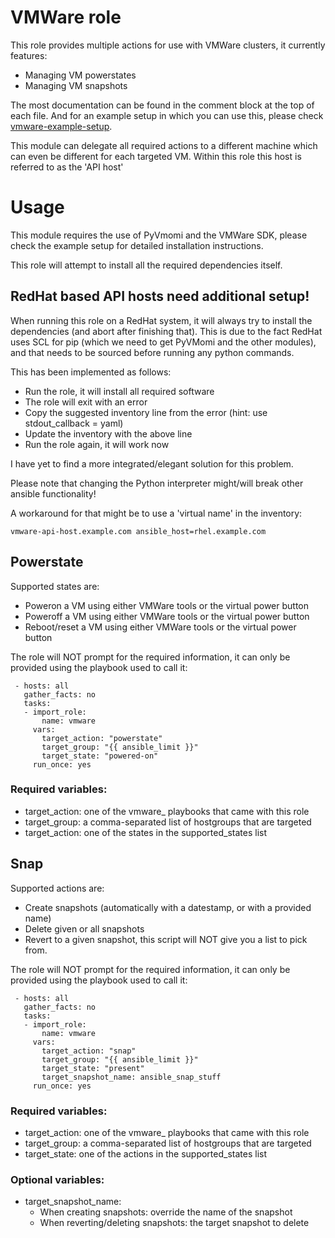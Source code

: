 # VMWare role
This role provides multiple actions for use with VMWare clusters, it currently
features:

* Managing VM powerstates
* Managing VM snapshots

The most documentation can be found in the comment block at the top of each
file. And for an example setup in which you can use this, please check
[vmware-example-setup](https://github.com/Thulium-Drake/ansible/vmware-example-setup).

This module can delegate all required actions to a different machine which can
even be different for each targeted VM. Within this role this host is
referred to as the 'API host'

# Usage
This module requires the use of PyVmomi and the VMWare SDK, please check the
example setup for detailed installation instructions.

This role will attempt to install all the required dependencies itself.

## RedHat based API hosts need additional setup!
When running this role on a RedHat system, it will always try to install the
dependencies (and abort after finishing that). This is due to the fact RedHat
uses SCL for pip (which we need to get PyVMomi and the other modules), and that
needs to be sourced before running any python commands.

This has been implemented as follows:

* Run the role, it will install all required software
* The role will exit with an error
* Copy the suggested inventory line from the error (hint: use stdout_callback = yaml)
* Update the inventory with the above line
* Run the role again, it will work now

I have yet to find a more integrated/elegant solution for this problem.

Please note that changing the Python interpreter might/will break other ansible functionality!

A workaround for that might be to use a 'virtual name' in the inventory:

```
vmware-api-host.example.com ansible_host=rhel.example.com
```

## Powerstate
Supported states are:

 * Poweron a VM using either VMWare tools or the virtual power button
 * Poweroff a VM using either VMWare tools or the virtual power button
 * Reboot/reset a VM using either VMWare tools or the virtual power button

The role will NOT prompt for the required information, it can only be
provided using the playbook used to call it:

```
 - hosts: all
   gather_facts: no
   tasks:
   - import_role:
       name: vmware
     vars:
       target_action: "powerstate"
       target_group: "{{ ansible_limit }}"
       target_state: "powered-on"
     run_once: yes
```

### Required variables:

 * target_action: one of the vmware_ playbooks that came with this role
 * target_group: a comma-separated list of hostgroups that are targeted
 * target_action: one of the states in the supported_states list

## Snap
Supported actions are:

 * Create snapshots (automatically with a datestamp, or with a provided name)
 * Delete given or all snapshots
 * Revert to a given snapshot, this script will NOT give you a list to pick from.

The role will NOT prompt for the required information, it can only be
provided using the playbook used to call it:

```
 - hosts: all
   gather_facts: no
   tasks:
   - import_role:
       name: vmware
     vars:
       target_action: "snap"
       target_group: "{{ ansible_limit }}"
       target_state: "present"
       target_snapshot_name: ansible_snap_stuff
     run_once: yes
```

### Required variables:

 * target_action: one of the vmware_ playbooks that came with this role
 * target_group: a comma-separated list of hostgroups that are targeted
 * target_state: one of the actions in the supported_states list

### Optional variables:

 * target_snapshot_name:
   * When creating snapshots: override the name of the snapshot
   * When reverting/deleting snapshots: the target snapshot to delete


